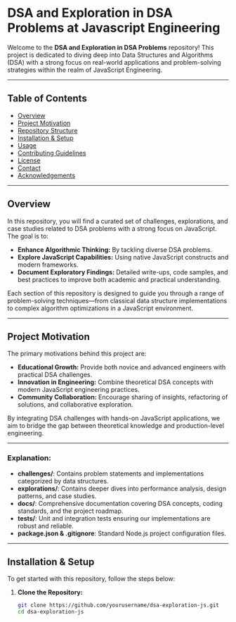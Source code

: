 # DSA and Exploration in DSA Problems at Javascript Engineering

Welcome to the **DSA and Exploration in DSA Problems** repository! This project is dedicated to diving deep into Data Structures and Algorithms (DSA) with a strong focus on real-world applications and problem-solving strategies within the realm of JavaScript Engineering.

---

## Table of Contents

- [Overview](#overview)
- [Project Motivation](#project-motivation)
- [Repository Structure](#repository-structure)
- [Installation & Setup](#installation--setup)
- [Usage](#usage)
- [Contributing Guidelines](#contributing-guidelines)
- [License](#license)
- [Contact](#contact)
- [Acknowledgements](#acknowledgements)

---

## Overview

In this repository, you will find a curated set of challenges, explorations, and case studies related to DSA problems with a strong focus on JavaScript. The goal is to:

- **Enhance Algorithmic Thinking:** By tackling diverse DSA problems.
- **Explore JavaScript Capabilities:** Using native JavaScript constructs and modern frameworks.
- **Document Exploratory Findings:** Detailed write-ups, code samples, and best practices to improve both academic and practical understanding.

Each section of this repository is designed to guide you through a range of problem-solving techniques—from classical data structure implementations to complex algorithm optimizations in a JavaScript environment.

---

## Project Motivation

The primary motivations behind this project are:

- **Educational Growth:** Provide both novice and advanced engineers with practical DSA challenges.
- **Innovation in Engineering:** Combine theoretical DSA concepts with modern JavaScript engineering practices.
- **Community Collaboration:** Encourage sharing of insights, refactoring of solutions, and collaborative exploration.

By integrating DSA challenges with hands-on JavaScript applications, we aim to bridge the gap between theoretical knowledge and production-level engineering.

---

### Explanation:

- **challenges/**: Contains problem statements and implementations categorized by data structures.
- **explorations/**: Contains deeper dives into performance analysis, design patterns, and case studies.
- **docs/**: Comprehensive documentation covering DSA concepts, coding standards, and the project roadmap.
- **tests/**: Unit and integration tests ensuring our implementations are robust and reliable.
- **package.json & .gitignore**: Standard Node.js project configuration files.

---

## Installation & Setup

To get started with this repository, follow the steps below:

1. **Clone the Repository:**
   ```bash
   git clone https://github.com/yourusername/dsa-exploration-js.git
   cd dsa-exploration-js
   ```
